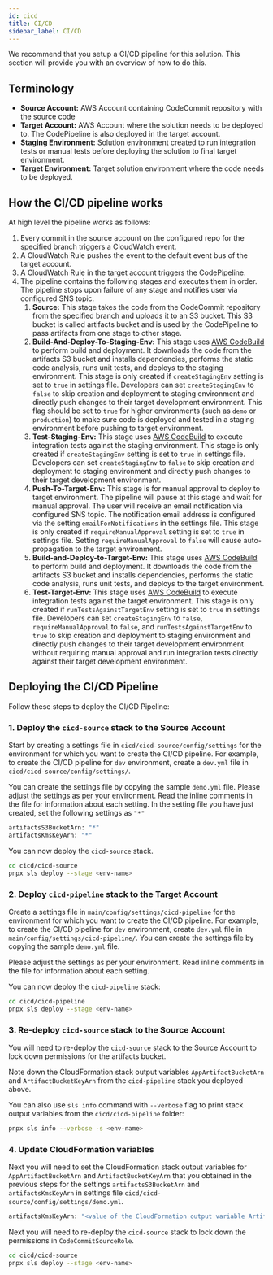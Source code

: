 ```yaml
---
id: cicd
title: CI/CD
sidebar_label: CI/CD
---
```


We recommend that you setup a CI/CD pipeline for this solution. This section will provide you with an overview of how to do this.

## Terminology

- **Source Account:** AWS Account containing CodeCommit repository with the source code
- **Target Account:** AWS Account where the solution needs to be deployed to. The CodePipeline is also deployed in the target account.
- **Staging Environment:** Solution environment created to run integration tests or manual tests before deploying the solution to final target environment.
- **Target Environment:** Target solution environment where the code needs to be deployed.

## How the CI/CD pipeline works

At high level the pipeline works as follows:

1. Every commit in the source account on the configured repo for the specified branch triggers a CloudWatch event.
2. A CloudWatch Rule pushes the event to the default event bus of the target account.
3. A CloudWatch Rule in the target account triggers the CodePipeline.
4. The pipeline contains the following stages and executes them in order. The pipeline stops upon failure of any stage and notifies user via configured SNS topic.
   1. **Source:** This stage takes the code from the CodeCommit repository from the specified branch and uploads it to an S3 bucket. This S3 bucket is called artifacts bucket and is used by the CodePipeline to pass artifacts from one stage to other stage.
   2. **Build-And-Deploy-To-Staging-Env:** This stage uses [AWS CodeBuild](https://aws.amazon.com/codebuild/) to perform build and deployment. It downloads the code from the artifacts S3 bucket and installs dependencies, performs the static code analysis, runs unit tests, and deploys to the staging environment. This stage is only created if `createStagingEnv` setting is set to `true` in settings file. Developers can set `createStagingEnv` to `false` to skip creation and deployment to staging environment and directly push changes to their target development environment. This flag should be set to `true` for higher environments (such as `demo` or `production`) to make sure code is deployed and tested in a staging environment before pushing to target environment.
   3. **Test-Staging-Env:** This stage uses [AWS CodeBuild](https://aws.amazon.com/codebuild/) to execute integration tests against the staging environment. This stage is only created if `createStagingEnv` setting is set to `true` in settings file. Developers can set `createStagingEnv` to `false` to skip creation and deployment to staging environment and directly push changes to their target development environment.
   4. **Push-To-Target-Env:** This stage is for manual approval to deploy to target environment. The pipeline will pause at this stage and wait for manual approval. The user will receive an email notification via configured SNS topic. The notification email address is configured via the setting `emailForNotifications` in the settings file. This stage is only created if `requireManualApproval` setting is set to `true` in settings file. Setting `requireManualApproval` to `false` will cause auto-propagation to the target environment.
   5. **Build-and-Deploy-to-Target-Env:** This stage uses [AWS CodeBuild](https://aws.amazon.com/codebuild/) to perform build and deployment. It downloads the code from the artifacts S3 bucket and installs dependencies, performs the static code analysis, runs unit tests, and deploys to the target environment.
   6. **Test-Target-Env:** This stage uses [AWS CodeBuild](https://aws.amazon.com/codebuild/) to execute integration tests against the target environment. This stage is only created if `runTestsAgainstTargetEnv` setting is set to `true` in settings file. Developers can set `createStagingEnv` to `false`, `requireManualApproval` to `false`, and `runTestsAgainstTargetEnv` to `true` to skip creation and deployment to staging environment and directly push changes to their target development environment without requiring manual approval and run integration tests directly against their target development environment.

## Deploying the CI/CD Pipeline

Follow these steps to deploy the CI/CD Pipeline:

### 1. Deploy the `cicd-source` stack to the Source Account

Start by creating a settings file in `cicd/cicd-source/config/settings` for the environment for which you want to create the CI/CD pipeline. For example, to create the CI/CD pipeline for `dev` environment, create a `dev.yml` file in `cicd/cicd-source/config/settings/`.

You can create the settings file by copying the sample `demo.yml` file. Please adjust the settings as per your environment. Read the inline comments in the file for information about each setting.
In the setting file you have just created, set the following settings as `"*"`

```bash
artifactsS3BucketArn: "*"
artifactsKmsKeyArn: "*"
```

You can now deploy the `cicd-source` stack.

```bash
cd cicd/cicd-source
pnpx sls deploy --stage <env-name>
```

### 2. Deploy `cicd-pipeline` stack to the Target Account

Create a settings file in `main/config/settings/cicd-pipeline` for the environment for which you want to create the CI/CD pipeline. For example, to create the CI/CD pipeline for `dev` environment, create `dev.yml` file in `main/config/settings/cicd-pipeline/`. You can create the settings file by copying the sample `demo.yml` file.

Please adjust the settings as per your environment. Read inline comments in the file for information about each setting.

You can now deploy the `cicd-pipeline` stack:

```bash
cd cicd/cicd-pipeline
pnpx sls deploy --stage <env-name>
```

### 3. Re-deploy `cicd-source` stack to the Source Account

You will need to re-deploy the `cicd-source` stack to the Source Account to lock down permissions for the artifacts bucket.

Note down the CloudFormation stack output variables `AppArtifactBucketArn` and `ArtifactBucketKeyArn` from the `cicd-pipeline` stack you deployed above.

You can also use `sls info` command with `--verbose` flag to print stack output variables from the `cicd/cicd-pipeline` folder:

```bash
pnpx sls info --verbose -s <env-name>
```

### 4. Update CloudFormation variables

Next you will need to set the CloudFormation stack output variables for `AppArtifactBucketArn` and `ArtifactBucketKeyArn` that you obtained in the previous steps for the settings `artifactsS3BucketArn` and `artifactsKmsKeyArn` in settings file `cicd/cicd-source/config/settings/demo.yml`.

```bash
artifactsKmsKeyArn: "<value of the CloudFormation output variable ArtifactBucketKeyArn from cicd-pipeline stack>"
```

Next you will need to re-deploy the `cicd-source` stack to lock down the permissions in `CodeCommitSourceRole`.

```bash
cd cicd/cicd-source
pnpx sls deploy --stage <env-name>
```
